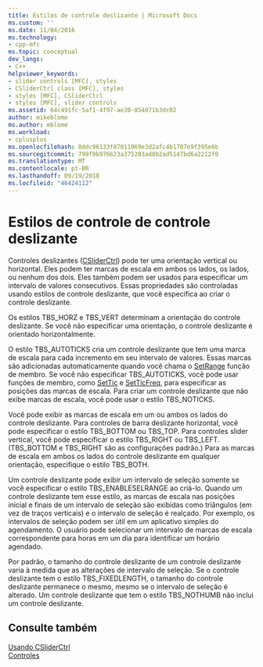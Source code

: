 ```yaml
---
title: Estilos de controle deslizante | Microsoft Docs
ms.custom: ''
ms.date: 11/04/2016
ms.technology:
- cpp-mfc
ms.topic: conceptual
dev_langs:
- C++
helpviewer_keywords:
- slider controls [MFC], styles
- CSliderCtrl class [MFC], styles
- styles [MFC], CSliderCtrl
- styles [MFC], slider controls
ms.assetid: 64c491fc-5af1-4f97-ae30-854071b3dc02
author: mikeblome
ms.author: mblome
ms.workload:
- cplusplus
ms.openlocfilehash: 8ddc96133f07011969e3d2afc4b1707e9f395e6b
ms.sourcegitcommit: 799f9b976623a375203ad8b2ad5147bd6a2212f0
ms.translationtype: MT
ms.contentlocale: pt-BR
ms.lasthandoff: 09/19/2018
ms.locfileid: "46424112"
---
```

# <a name="slider-control-styles"></a>Estilos de controle de controle deslizante

Controles deslizantes ([CSliderCtrl](../mfc/reference/csliderctrl-class.md)) pode ter uma orientação vertical ou horizontal. Eles podem ter marcas de escala em ambos os lados, os lados, ou nenhum dos dois. Eles também podem ser usados para especificar um intervalo de valores consecutivos. Essas propriedades são controladas usando estilos de controle deslizante, que você especifica ao criar o controle deslizante.

Os estilos TBS_HORZ e TBS_VERT determinam a orientação do controle deslizante. Se você não especificar uma orientação, o controle deslizante é orientado horizontalmente.

O estilo TBS_AUTOTICKS cria um controle deslizante que tem uma marca de escala para cada incremento em seu intervalo de valores. Essas marcas são adicionadas automaticamente quando você chama o [SetRange](../mfc/reference/csliderctrl-class.md#setrange) função de membro. Se você não especificar TBS_AUTOTICKS, você pode usar funções de membro, como [SetTic](../mfc/reference/csliderctrl-class.md#settic) e [SetTicFreq](../mfc/reference/csliderctrl-class.md#setticfreq), para especificar as posições das marcas de escala. Para criar um controle deslizante que não exibe marcas de escala, você pode usar o estilo TBS_NOTICKS.

Você pode exibir as marcas de escala em um ou ambos os lados do controle deslizante. Para controles de barra deslizante horizontal, você pode especificar o estilo TBS_BOTTOM ou TBS_TOP. Para controles slider vertical, você pode especificar o estilo TBS_RIGHT ou TBS_LEFT. (TBS_BOTTOM e TBS_RIGHT são as configurações padrão.) Para as marcas de escala em ambos os lados do controle deslizante em qualquer orientação, especifique o estilo TBS_BOTH.

Um controle deslizante pode exibir um intervalo de seleção somente se você especificar o estilo TBS_ENABLESELRANGE ao criá-lo. Quando um controle deslizante tem esse estilo, as marcas de escala nas posições inicial e finais de um intervalo de seleção são exibidas como triângulos (em vez de traços verticais) e o intervalo de seleção é realçado. Por exemplo, os intervalos de seleção podem ser útil em um aplicativo simples do agendamento. O usuário pode selecionar um intervalo de marcas de escala correspondente para horas em um dia para identificar um horário agendado.

Por padrão, o tamanho do controle deslizante de um controle deslizante varia à medida que as alterações de intervalo de seleção. Se o controle deslizante tem o estilo TBS_FIXEDLENGTH, o tamanho do controle deslizante permanece o mesmo, mesmo se o intervalo de seleção é alterado. Um controle deslizante que tem o estilo TBS_NOTHUMB não inclui um controle deslizante.

## <a name="see-also"></a>Consulte também

[Usando CSliderCtrl](../mfc/using-csliderctrl.md)<br/>
[Controles](../mfc/controls-mfc.md)

